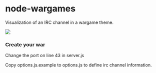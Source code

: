 # node-wargames

Visualization of an IRC channel in a wargame theme.

<img src = "http://mape.me/wargamez.png" border = "0"/>

### Create your war
Change the port on line 43 in server.js

Copy options.js.example to options.js to define irc channel information.

